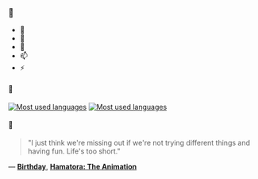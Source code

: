 ### 👋

- 🔭
- 🌱
- 💬
- 📫
- ⚡

#### 🧏

[![Most used languages](https://github-readme-stats-aynah.vercel.app/api/top-langs/?username=aynh&theme=solarized-dark&langs_count=6&layout=compact&hide_title=true)](https://github.com/anuraghazra/github-readme-stats#gh-dark-mode-only)
[![Most used languages](https://github-readme-stats-aynah.vercel.app/api/top-langs/?username=aynh&theme=solarized-light&langs_count=6&layout=compact&hide_title=true)](https://github.com/anuraghazra/github-readme-stats#gh-light-mode-only)

#### 💬

> "I just think we're missing out if we're not trying different things and having fun. Life's too short."

&mdash; [**Birthday**](https://myanimelist.net/character.php?q=Birthday&cat=character), [**Hamatora: The Animation**](https://myanimelist.net/search/all?q=Hamatora%3A%20The%20Animation&cat=all)
